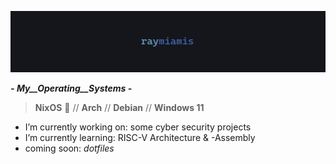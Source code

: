 ![banner](raymiamis_banner.png)

***- _My__Operating__Systems_ -***

> **NixOS** 🩵 // **Arch** // **Debian** // **Windows 11**

  
- I’m currently working on: some cyber security projects
- I’m currently learning: RISC-V Architecture & -Assembly
- coming soon: *dotfiles*
